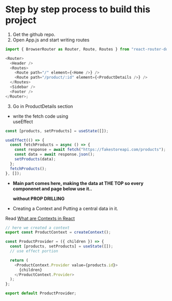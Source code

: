 # Step by step process to build this project

1. Get the github repo.
2. Open App.js and start writing routes

```js
import { BrowserRouter as Router, Route, Routes } from "react-router-dom";

<Router>
  <Header />
  <Routes>
    <Route path="/" element={<Home />} />
    <Route path="/product/:id" element={<ProductDetails />} />
  </Routes>
  <Sidebar />
  <Footer />
</Router>;
```

3. Go in ProductDetails section

- write the fetch code using <br> useEffect

```js
const [products, setProducts] = useState([]);

useEffect(() => {
  const fetchProducts = async () => {
    const response = await fetch("https://fakestoreapi.com/products");
    const data = await response.json();
    setProducts(data);
  };
  fetchProducts();
}, []);
```

- **Main part comes here, making the data at THE TOP
  so every componenet and page below use it..**

  **without PROP DRILLING**

- Creating a Context and Putting a central data in it.

Read [What are Contexts in React](https://react.dev/reference/react/createContext)

```js
// here we created a context
export const ProductContext = createContext();

const ProductProvider = ({ children }) => {
  const [products, setProducts] = useState([]);
  // use effect portion

  return (
    <ProductContext.Provider value={products.id}>
      {children}
    </ProductContext.Provider>
  );
};

export default ProductProvider;
```
